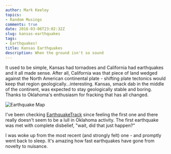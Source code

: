 ```yaml
---
author: Mark Keeley
topics:
- Random Musings
comments: true
date: 2016-03-06T23:02:32Z
slug: kansas-earthquakes
tags:
- Earthquakes!
title: Kansas Earthquakes
description: When the ground isn't so sound
---
```


It used to be simple, Kansas had tornadoes and California had earthquakes and it all made sense. After all, California was that piece of land wedged against the North American continental plate - shifting plate tectonics would keep that region geologically...interesting. Kansas, smack dab in the middle of the continent, was expected to stay geologically stable and boring. Thanks to Oklahoma's enthusiasm for fracking that has all changed.

![Earthquake Map](/media/kansasearthquakes.jpg)

I've been checking [EarthquakeTrack](http://earthquaketrack.com/us-ks-wichita/recent) since feeling the first one and there really doesn't seem to be a lull in Oklahoma activity. The first earthquake was met with complete disbelief, "wait, did that just happen?"

I was woke up from the most recent (and strongly felt) one - and promptly went back to sleep. It's amazing how fast earthquakes have gone from novelty to nuisance.

<!--more-->
